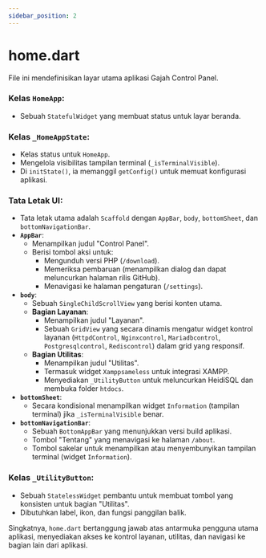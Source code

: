 ```yaml
---
sidebar_position: 2
---
```


# home.dart

File ini mendefinisikan layar utama aplikasi Gajah Control Panel.

### Kelas `HomeApp`:
- Sebuah `StatefulWidget` yang membuat status untuk layar beranda.

### Kelas `_HomeAppState`:
- Kelas status untuk `HomeApp`.
- Mengelola visibilitas tampilan terminal (`_isTerminalVisible`).
- Di `initState()`, ia memanggil `getConfig()` untuk memuat konfigurasi aplikasi.

### Tata Letak UI:
- Tata letak utama adalah `Scaffold` dengan `AppBar`, `body`, `bottomSheet`, dan `bottomNavigationBar`.
- **`AppBar`**:
  - Menampilkan judul "Control Panel".
  - Berisi tombol aksi untuk:
    - Mengunduh versi PHP (`/download`).
    - Memeriksa pembaruan (menampilkan dialog dan dapat meluncurkan halaman rilis GitHub).
    - Menavigasi ke halaman pengaturan (`/settings`).
- **`body`**:
  - Sebuah `SingleChildScrollView` yang berisi konten utama.
  - **Bagian Layanan**:
    - Menampilkan judul "Layanan".
    - Sebuah `GridView` yang secara dinamis mengatur widget kontrol layanan (`HttpdControl`, `Nginxcontrol`, `Mariadbcontrol`, `Postgresqlcontrol`, `Rediscontrol`) dalam grid yang responsif.
  - **Bagian Utilitas**:
    - Menampilkan judul "Utilitas".
    - Termasuk widget `Xamppsameless` untuk integrasi XAMPP.
    - Menyediakan `_UtilityButton` untuk meluncurkan HeidiSQL dan membuka folder `htdocs`.
- **`bottomSheet`**:
  - Secara kondisional menampilkan widget `Information` (tampilan terminal) jika `_isTerminalVisible` benar.
- **`bottomNavigationBar`**:
  - Sebuah `BottomAppBar` yang menunjukkan versi build aplikasi.
  - Tombol "Tentang" yang menavigasi ke halaman `/about`.
  - Tombol sakelar untuk menampilkan atau menyembunyikan tampilan terminal (widget `Information`).

### Kelas `_UtilityButton`:
- Sebuah `StatelessWidget` pembantu untuk membuat tombol yang konsisten untuk bagian "Utilitas".
- Dibutuhkan label, ikon, dan fungsi panggilan balik.

Singkatnya, `home.dart` bertanggung jawab atas antarmuka pengguna utama aplikasi, menyediakan akses ke kontrol layanan, utilitas, dan navigasi ke bagian lain dari aplikasi.